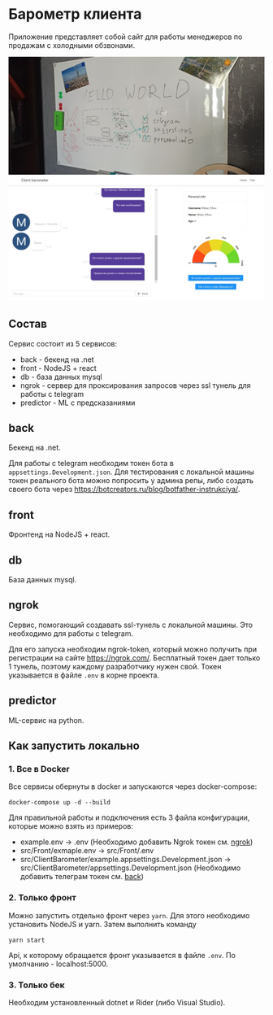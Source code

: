 # Барометр клиента

Приложение представляет собой сайт для работы менеджеров по продажам с холодными обзвонами.

![UI прототип](./resources/ui_prototype.jpg)
![MVP приложения](./resources/mvp_chat.jpg)

## Состав

Сервис состоит из 5 сервисов:
* back - бекенд на .net
* front - NodeJS + react
* db - база данных mysql
* ngrok - сервер для проксирования запросов через ssl тунель для работы с telegram
* predictor - ML с предсказаниями

## back

Бекенд на .net.

Для работы с telegram необходим токен бота в `appsettings.Development.json`. Для тестирования с локальной машины токен реального бота можно попросить у админа репы, либо создать своего бота через https://botcreators.ru/blog/botfather-instrukciya/.

## front

Фронтенд на NodeJS + react.

## db

База данных mysql.

## ngrok

Сервис, помогающий создавать ssl-тунель с локальной машины. Это необходимо для работы с telegram.

Для его запуска необходим ngrok-token, который можно получить при регистрации на сайте https://ngrok.com/. Бесплатный токен дает только 1 тунель, поэтому каждому разработчику нужен свой. Токен указывается в файле `.env` в корне проекта.

## predictor

ML-сервис на python.

## Как запустить локально

### 1. Все в Docker

Все сервисы обернуты в docker и запускаются через docker-compose:
```
docker-compose up -d --build
```

Для правильной работы и подключения есть 3 файла конфигурации, которые можно взять из примеров:
* example.env -> .env (Необходимо добавить Ngrok токен см. [ngrok](#ngrok))
* src/Front/exmaple.env -> src/Front/.env
* src/ClientBarometer/example.appsettings.Development.json -> src/ClientBarometer/appsettings.Development.json (Необходимо добавить телеграм токен см. [back](#back))

### 2. Только фронт

Можно запустить отдельно фронт через `yarn`. Для этого необходимо установить NodeJS и yarn. Затем выполнить команду
```
yarn start
```

Api, к которому обращается фронт указывается в файле `.env`. По умолчанию - localhost:5000.

### 3. Только бек

Необходим установленный dotnet и Rider (либо Visual Studio).
